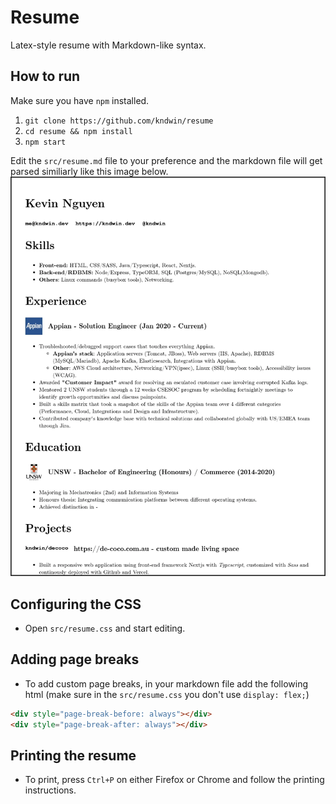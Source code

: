 # Resume
Latex-style resume with Markdown-like syntax.

## How to run
Make sure you have `npm` installed.
1. `git clone https://github.com/kndwin/resume`
2. `cd resume && npm install`
3. `npm start`

Edit the `src/resume.md` file to your preference and the markdown file will get parsed similiarly like this image below.
![Resume example](./static/resume.webp)

## Configuring the CSS
- Open `src/resume.css` and start editing.

## Adding page breaks
- To add custom page breaks, in your markdown file add the following html 
  (make sure in the `src/resume.css` you don't use `display: flex;`)
```html
<div style="page-break-before: always"></div>
<div style="page-break-after: always"></div>
```

## Printing the resume
- To print, press `Ctrl+P` on either Firefox or Chrome and follow the printing instructions.
